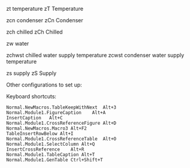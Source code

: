 zt  temperature
zT Temperature

zcn condenser
zCn Condenser

zch chilled
zCh Chilled

zw water

zchwst chilled water supply temperature
zcwst condenser water supply temperature

zs supply
zS Supply




Other configurations to set up:

Keyboard shortcuts:

```
Normal.NewMacros.TableKeepWithNext	Alt+3
Normal.Module1.FigureCaption	Alt+A
InsertCaption	Alt+C
Normal.Module1.CrossReferenceFigure	Alt+D
Normal.NewMacros.Macro3	Alt+F2
TableInsertRowBelow	Alt+I
Normal.Module1.CrossReferenceTable	Alt+O
Normal.Module1.SelectColumn	Alt+Q
InsertCrossReference	Alt+R
Normal.Module1.TableCaption	Alt+T
Normal.Module1.GenTable	Ctrl+Shift+T
```
